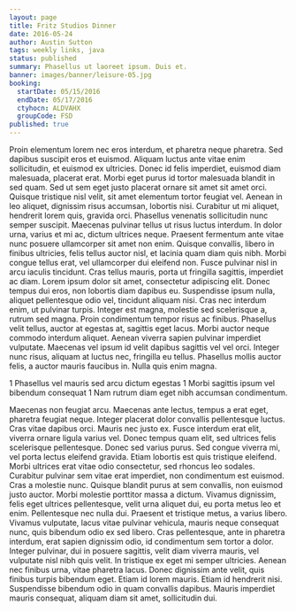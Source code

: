 ```yaml
---
layout: page
title: Fritz Studios Dinner
date: 2016-05-24
author: Austin Sutton
tags: weekly links, java
status: published
summary: Phasellus ut laoreet ipsum. Duis et.
banner: images/banner/leisure-05.jpg
booking:
  startDate: 05/15/2016
  endDate: 05/17/2016
  ctyhocn: ALDVAHX
  groupCode: FSD
published: true
---
```

Proin elementum lorem nec eros interdum, et pharetra neque pharetra. Sed dapibus suscipit eros et euismod. Aliquam luctus ante vitae enim sollicitudin, et euismod ex ultricies. Donec id felis imperdiet, euismod diam malesuada, placerat erat. Morbi eget purus id tortor malesuada blandit in sed quam. Sed ut sem eget justo placerat ornare sit amet sit amet orci. Quisque tristique nisl velit, sit amet elementum tortor feugiat vel. Aenean in leo aliquet, dignissim risus accumsan, lobortis nisi. Curabitur ut mi aliquet, hendrerit lorem quis, gravida orci. Phasellus venenatis sollicitudin nunc semper suscipit. Maecenas pulvinar tellus ut risus luctus interdum. In dolor urna, varius et mi ac, dictum ultrices neque. Praesent fermentum ante vitae nunc posuere ullamcorper sit amet non enim. Quisque convallis, libero in finibus ultricies, felis tellus auctor nisl, et lacinia quam diam quis nibh.
Morbi congue tellus erat, vel ullamcorper dui eleifend non. Fusce pulvinar nisl in arcu iaculis tincidunt. Cras tellus mauris, porta ut fringilla sagittis, imperdiet ac diam. Lorem ipsum dolor sit amet, consectetur adipiscing elit. Donec tempus dui eros, non lobortis diam dapibus eu. Suspendisse ipsum nulla, aliquet pellentesque odio vel, tincidunt aliquam nisi. Cras nec interdum enim, ut pulvinar turpis. Integer est magna, molestie sed scelerisque a, rutrum sed magna. Proin condimentum tempor risus ac finibus. Phasellus velit tellus, auctor at egestas at, sagittis eget lacus. Morbi auctor neque commodo interdum aliquet. Aenean viverra sapien pulvinar imperdiet vulputate. Maecenas vel ipsum id velit dapibus sagittis vel vel orci. Integer nunc risus, aliquam at luctus nec, fringilla eu tellus. Phasellus mollis auctor felis, a auctor mauris faucibus in. Nulla quis enim magna.

1 Phasellus vel mauris sed arcu dictum egestas
1 Morbi sagittis ipsum vel bibendum consequat
1 Nam rutrum diam eget nibh accumsan condimentum.

Maecenas non feugiat arcu. Maecenas ante lectus, tempus a erat eget, pharetra feugiat neque. Integer placerat dolor convallis pellentesque luctus. Cras vitae dapibus orci. Mauris nec justo ex. Fusce interdum erat elit, viverra ornare ligula varius vel. Donec tempus quam elit, sed ultrices felis scelerisque pellentesque. Donec sed varius purus. Sed congue viverra mi, vel porta lectus eleifend gravida. Etiam lobortis est quis tristique eleifend. Morbi ultrices erat vitae odio consectetur, sed rhoncus leo sodales. Curabitur pulvinar sem vitae erat imperdiet, non condimentum est euismod.
Cras a molestie nunc. Quisque blandit purus at sem convallis, non euismod justo auctor. Morbi molestie porttitor massa a dictum. Vivamus dignissim, felis eget ultrices pellentesque, velit urna aliquet dui, eu porta metus leo et enim. Pellentesque nec nulla dui. Praesent et tristique metus, a varius libero. Vivamus vulputate, lacus vitae pulvinar vehicula, mauris neque consequat nunc, quis bibendum odio ex sed libero. Cras pellentesque, ante in pharetra interdum, erat sapien dignissim odio, id condimentum sem tortor a dolor. Integer pulvinar, dui in posuere sagittis, velit diam viverra mauris, vel vulputate nisl nibh quis velit. In tristique ex eget mi semper ultricies. Aenean nec finibus urna, vitae pharetra lacus. Donec dignissim ante velit, quis finibus turpis bibendum eget. Etiam id lorem mauris. Etiam id hendrerit nisi. Suspendisse bibendum odio in quam convallis dapibus. Mauris imperdiet mauris consequat, aliquam diam sit amet, sollicitudin dui.
